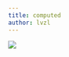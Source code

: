 ```yaml
---
title: computed
author: lvzl
---
```


<img data-fancybox="gallery" src="https://mp-780ec593-98c3-47c6-9328-1690ac79007b.cdn.bspapp.com/images//computed.jpg" />

<script setup>
  import useFancybox from '@use/useFancybox.js'
  useFancybox()
</script>
